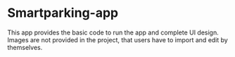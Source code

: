 # Smartparking-app
This app provides the basic code to run the app and complete UI design. Images are not provided in the project, that users have to import and edit by themselves.
